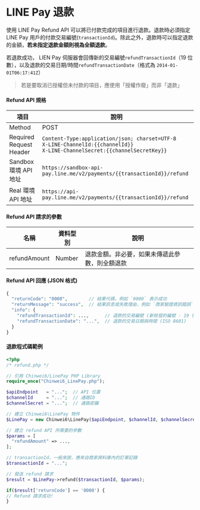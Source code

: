 # LINE Pay 退款
使用 LINE Pay Refund API 可以將已付款完成的項目進行退款。退款時必須指定 LINE Pay 用戶的付款交易編號(`transactionId`)。除此之外，退款時可以指定退款的金額，**若未指定退款金額則視為全額退款**。

若退款成功， LIEN Pay 伺服器會回傳新的交易編號`refundTransactionId`（19 位數），以及退款的交易日期/時間`refundTransactionDate`（格式為 `2014-01-01T06:17:41Z`）

> 若是要取消已授權但未付款的項目，應使用「授權作廢」而非「退款」

#### Refund API 規格  

項目 | 說明
---- | --- 
Method | POST
Required Request Header | `Content-Type:application/json; charset=UTF-8`<br>`X-LINE-ChannelId:{{channelId}}`<br>`X-LINE-ChannelSecret:{{channelSecretKey}}`
Sandbox 環境 API 地址 | `https://sandbox-api-pay.line.me/v2/payments/{{transactionId}}/refund`
Real 環境 API 地址 | `https://api-pay.line.me/v2/payments/{{transactionId}}/refund`


#### Refund API 請求的參數  

名稱 | 資料型別 | 說明
---- | ------- | ---
refundAmount | Number | 退款金額。非必要，如果未傳遞此參數，則全額退款


#### Refund API 回應 (JSON 格式)

``` php
{
  "returnCode": "0000",        // 結果代碼，例如 `0000` 表示成功
  "returnMessage": "success",  // 結果訊息或失敗理由，例如 `商家驗證資訊錯誤`
  "info": {
    "refundTransactionId": ...,      // 退款的交易編號 (新核發的編號 - 19 位數)
    "refundTransactionDate": "...",  // 退款的交易日期與時間 (ISO 8601)
  }
}
```

#### 退款程式碼範例  

``` php
<?php 
/* refund.php */

// 引用 Chinwei6/LinePay PHP Library
require_once("Chinwei6_LinePay.php");

$apiEndpoint   = "...";  // API 位置
$channelId     = "...";  // 通路ID
$channelSecret = "...";  // 通路密鑰

// 建立 Chinwei6\LinePay 物件
$LinePay = new Chinwei6\LinePay($apiEndpoint, $channelId, $channelSecret);

// 建立 refund API 所需要的參數
$params = [
  "refundAmount" => ...,
];

// transactionId，一般來說，應來自商家資料庫內的訂單記錄
$transactionId = "...";

// 發送 refund 請求
$result = $LinePay->refund($transactionId, $params);

if($result['returnCode'] == '0000') {
// Refund 請求成功!
}
```